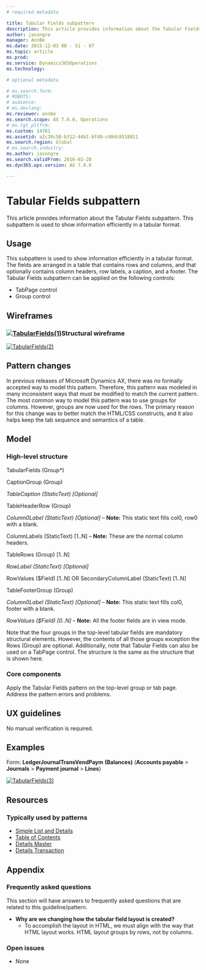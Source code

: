 ```yaml
---
# required metadata

title: Tabular Fields subpattern
description: This article provides information about the Tabular Fields subpattern. This subpattern is used to show information efficiently in a tabular format. 
author: jasongre
manager: AnnBe
ms.date: 2015-12-03 00 - 51 - 07
ms.topic: article
ms.prod: 
ms.service: Dynamics365Operations
ms.technology: 

# optional metadata

# ms.search.form: 
# ROBOTS: 
# audience: 
# ms.devlang: 
ms.reviewer: annbe
ms.search.scope: AX 7.0.0, Operations
# ms.tgt_pltfrm: 
ms.custom: 14761
ms.assetid: a2c38c58-b312-44b1-bf48-c40dc8518011
ms.search.region: Global
# ms.search.industry: 
ms.author: jasongre
ms.search.validFrom: 2016-02-28
ms.dyn365.ops.version: AX 7.0.0

---
```


# Tabular Fields subpattern

This article provides information about the Tabular Fields subpattern. This subpattern is used to show information efficiently in a tabular format. 

Usage
-----

This subpattern is used to show information efficiently in a tabular format. The fields are arranged in a table that contains rows and columns, and that optionally contains column headers, row labels, a caption, and a footer. The Tabular Fields subpattern can be applied on the following controls:

-   TabPage control
-   Group control

## Wireframes
### [![TabularFields(1)](./media/tabularfields1.png)](./media/tabularfields1.png)Structural wireframe

[![TabularFields(2)](./media/tabularfields2.png)](./media/tabularfields2.png)

## Pattern changes
In previous releases of Microsoft Dynamics AX, there was no formally accepted way to model this pattern. Therefore, this pattern was modeled in many inconsistent ways that must be modified to match the current pattern. The most common way to model this pattern was to use groups for columns. However, groups are now used for the rows. The primary reason for this change was to better match the HTML/CSS constructs, and it also helps keep the tab sequence and semantics of a table.

## Model
### High-level structure

TabularFields (Group\*)

CaptionGroup (Group)

*TableCaption (StaticText) \[Optional\]*

TableHeaderRow (Group)

*Column0Label (StaticText) \[Optional\]* – **Note:** This static text fills col0, row0 with a blank.

ColumnLabels (StaticText) \[1..N\] – **Note:** These are the normal column headers.

TableRows (Group) \[1..N\]

*RowLabel (StaticText) \[Optional\]*

RowValues ($Field) \[1..N\] OR SecondaryColumnLabel (StaticText) \[1..N\]

TableFooterGroup (Group)

*Column0Label (StaticText) \[Optional\]* – **Note:** This static text fills col0, footer with a blank.

*RowValues ($Field) \[0..N\]* – **Note:** All the footer fields are in view mode.

Note that the four groups in the top-level tabular fields are mandatory structural elements. However, the contents of all those groups exception the Rows (Group) are optional. Additionally, note that Tabular Fields can also be used on a TabPage control. The structure is the same as the structure that is shown here.

### Core components

Apply the Tabular Fields pattern on the top-level group or tab page. Address the pattern errors and problems.

## UX guidelines
No manual verification is required.

## Examples
Form: **LedgerJournalTransVendPaym** **(Balances)** (**Accounts payable** &gt; **Journals** &gt; **Payment journal** &gt; **Lines**) 

[![TabularFields(3)](./media/tabularfields3.png)](./media/tabularfields3.png)

## Resources
### Typically used by patterns

-   [Simple List and Details](simple-list-details-form-pattern.md)
-   [Table of Contents](table-of-contents-form-pattern.md)
-   [Details Master](details-master-form-pattern.md)
-   [Details Transaction](details-transaction-form-pattern.md)

## Appendix
### Frequently asked questions

This section will have answers to frequently asked questions that are related to this guideline/pattern.

-   **Why are we changing how the tabular field layout is created?**
    -   To accomplish the layout in HTML, we must align with the way that HTML layout works. HTML layout groups by rows, not by columns.

### Open issues

-   None


